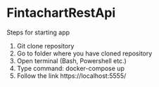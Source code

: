 # FintachartRestApi

Steps for starting app

1. Git clone repository
2. Go to folder where you have cloned repository
3. Open terminal (Bash, Powershell etc.)
4. Type command: docker-compose up
5. Follow the link https://localhost:5555/ 
